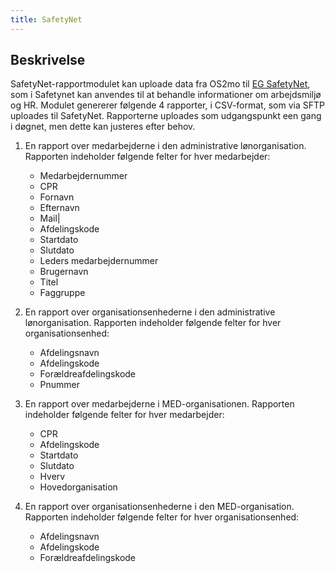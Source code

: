 ```yaml
---
title: SafetyNet
---
```


## Beskrivelse

SafetyNet-rapportmodulet kan uploade data fra OS2mo til
[EG SafetyNet](https://eg.dk/it/eg-safetynet/), som i Safetynet kan anvendes til at
behandle informationer om arbejdsmiljø og HR. Modulet genererer følgende 4 rapporter,
i CSV-format, som via SFTP uploades til SafetyNet. Rapporterne uploades som
udgangspunkt een gang i døgnet, men dette kan justeres efter behov.

1. En rapport over medarbejderne i den administrative lønorganisation. Rapporten
   indeholder følgende felter for hver medarbejder:

     * Medarbejdernummer
     * CPR
     * Fornavn
     * Efternavn
     * Mail|
     * Afdelingskode
     * Startdato
     * Slutdato
     * Leders medarbejdernummer
     * Brugernavn
     * Titel
     * Faggruppe

2. En rapport over organisationsenhederne i den administrative lønorganisation.
   Rapporten indeholder følgende felter for hver organisationsenhed:

     * Afdelingsnavn
     * Afdelingskode
     * Forældreafdelingskode
     * Pnummer

3. En rapport over medarbejderne i MED-organisationen. Rapporten indeholder følgende
   felter for hver medarbejder:

     * CPR
     * Afdelingskode
     * Startdato
     * Slutdato
     * Hverv
     * Hovedorganisation

4. En rapport over organisationsenhederne i den MED-organisation.
   Rapporten indeholder følgende felter for hver organisationsenhed:

     * Afdelingsnavn
     * Afdelingskode
     * Forældreafdelingskode

